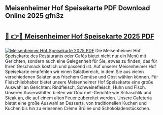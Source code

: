 ## Meisenheimer Hof Speisekarte PDF Download Online 2025 gfn3z

# <h2><a href="http://gc7xtz.nevu.top/?p=Meisenheimer+Hof+Speisekarte">🔗 👉🔴 Meisenheimer Hof Speisekarte 2025 PDF</a></h2>

[![Meisenheimer Hof Speisekarte 2025 PDF](https://i.imgur.com/dBaPXMq.png)](http://gc7xtz.nevu.top/?p=Meisenheimer+Hof+Speisekarte)
Die Meisenheimer Hof Speisekarte des Restaurants oder Cafés bietet nicht nur ein Menü mit Gerichten, sondern auch eine Gelegenheit für Sie, etwas zu finden, das für Ihren Geschmack köstlich und passend ist. Auf unserer Meisenheimer Hof Speisekarte empfehlen wir einen Salatbereich, in dem Sie aus vielen verschiedenen Salaten aus frischem Gemüse und Obst wählen können. Für Fleischliebhaber bietet unsere Meisenheimer Hof Speisekarte eine große Auswahl an Gerichten: Rindfleisch, Schweinefleisch, Huhn und Fisch. Unseren Auserwählten bieten wir Gourmet-Gerichte wie Schaschlik und Steak an, die auf einem alten Feuer zubereitet werden. Unsere Cafeteria bietet eine große Auswahl an Desserts, von traditionellen Kuchen und Kuchen bis hin zu erlesenen Crème Brûlée und Schokoladenstückchen.
